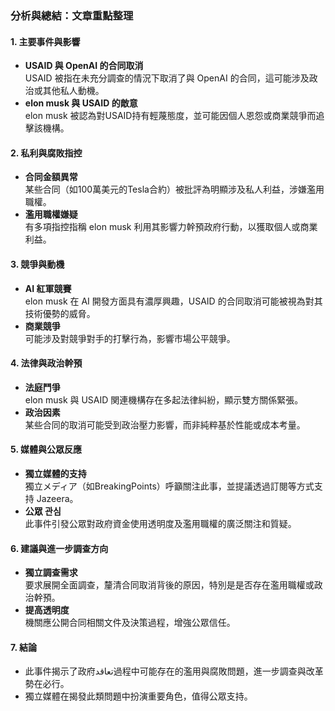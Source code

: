 ### 分析與總結：文章重點整理

#### 1. **主要事件與影響**
   - **USAID 與 OpenAI 的合同取消**  
     USAID 被指在未充分調查的情況下取消了與 OpenAI 的合同，這可能涉及政治或其他私人動機。
   - **elon musk 與 USAID 的敵意**  
     elon musk 被認為對USAID持有輕蔑態度，並可能因個人恩怨或商業競爭而追擊該機構。

#### 2. **私利與腐敗指控**
   - **合同金額異常**  
     某些合同（如100萬美元的Tesla合約）被批評為明顯涉及私人利益，涉嫌濫用職權。
   - **濫用職權嫌疑**  
     有多項指控指稱 elon musk 利用其影響力幹預政府行動，以獲取個人或商業利益。

#### 3. **競爭與動機**
   - **AI 紅軍競賽**  
     elon musk 在 AI 開發方面具有濃厚興趣，USAID 的合同取消可能被視為對其技術優勢的威脅。
   - **商業競爭**  
     可能涉及對競爭對手的打擊行為，影響市場公平競爭。

#### 4. **法律與政治幹預**
   - **法庭鬥爭**  
     elon musk 與 USAID 関連機構存在多起法律糾紛，顯示雙方關係緊張。
   - **政治因素**  
     某些合同的取消可能受到政治壓力影響，而非純粹基於性能或成本考量。

#### 5. **媒體與公眾反應**
   - **獨立媒體的支持**  
     獨立メディア（如BreakingPoints）呼籲關注此事，並提議透過訂閱等方式支持 Jazeera。
   - **公眾 관심**  
     此事件引發公眾對政府資金使用透明度及濫用職權的廣泛關注和質疑。

#### 6. **建議與進一步調查方向**
   - **獨立調查需求**  
     要求展開全面調查，釐清合同取消背後的原因，特別是是否存在濫用職權或政治幹預。
   - **提高透明度**  
     機關應公開合同相關文件及決策過程，增強公眾信任。

#### 7. **結論**
   - 此事件揭示了政府تعاقد過程中可能存在的濫用與腐敗問題，進一步調查與改革勢在必行。
   - 獨立媒體在揭發此類問題中扮演重要角色，值得公眾支持。